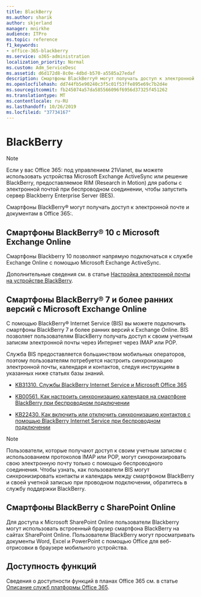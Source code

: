 ```yaml
---
title: BlackBerry
ms.author: sharik
author: skjerland
manager: mnirkhe
audience: ITPro
ms.topic: reference
f1_keywords:
- office-365-blackberry
ms.service: o365-administration
localization_priority: Normal
ms.custom: Adm_ServiceDesc
ms.assetid: d6d172d8-8c0e-4dbd-b570-a5585a27edaf
description: Смартфоны BlackBerry® могут получать доступ к электронной почте и документам в Office 365:.
ms.openlocfilehash: dd744fb5e90240c3f5c01f53ffe895e69c7b2d4e
ms.sourcegitcommit: fb245074a57da585566096f6956d37325f451262
ms.translationtype: MT
ms.contentlocale: ru-RU
ms.lasthandoff: 10/26/2019
ms.locfileid: "37734167"
---
```

# <a name="blackberry"></a>BlackBerry

> [!NOTE]
> Если у вас Office 365: под управлением 21Vianet, вы можете использовать устройства Microsoft Exchange ActiveSync или решение BlackBerry, предоставляемое RIM (Research in Motion) для работы с электронной почтой при беспроводном соединении, чтобы запустить сервер Blackberry Enterprise Server (BES). 
  
Смартфоны BlackBerry® могут получать доступ к электронной почте и документам в Office 365:.
  
## <a name="blackberry-10-smartphones-with-microsoft-exchange-online"></a>Смартфоны BlackBerry® 10 с Microsoft Exchange Online

Смартфоны Blackberry 10 позволяют напрямую подключаться к службе Exchange Online с помощью Microsoft Exchange ActiveSync.
  
Дополнительные сведения см. в статье [Настройка электронной почты на устройстве BlackBerry](https://go.microsoft.com/fwlink/?linkid=863394).
  
## <a name="blackberry-7-and-earlier-smartphones-with-microsoft-exchange-online"></a>Смартфоны BlackBerry® 7 и более ранних версий с Microsoft Exchange Online

С помощью BlackBerry® Internet Service (BIS) вы можете подключить смартфоны BlackBerry 7 и более ранних версий к Exchange Online. BIS позволяет пользователям BlackBerry получать доступ к своим учетным записям электронной почты через Интернет через IMAP или POP.
  
Служба BIS предоставляется большинством мобильных операторов, поэтому пользователям потребуется настроить синхронизацию электронной почты, календаря и контактов, следуя инструкциям в указанных ниже статьях базы знаний.
  
- [KB31310. Службы BlackBerry Internet Service и Microsoft Office 365](https://go.microsoft.com/fwlink/?LinkID=826158&amp;clcid=0x409)
    
- [KB00561. Как настроить синхронизацию календаря на смартфоне BlackBerry при беспроводном подключении](https://go.microsoft.com/fwlink/?LinkID=826160&amp;clcid=0x409)
    
- [KB22430. Как включить или отключить синхронизацию контактов с помощью BlackBerry Internet Service при беспроводном подключении](https://go.microsoft.com/fwlink/?LinkID=826161&amp;clcid=0x409)
    
> [!NOTE]
> Пользователи, которые получают доступ к своим учетным записям с использованием протоколов IMAP или POP, могут синхронизировать свою электронную почту только с помощью беспроводного соединения. Чтобы узнать, как пользователи BIS могут синхронизировать контакты и календарь между смартфоном BlackBerry и своей учетной записью при проводном подключении, обратитесь в службу поддержки BlackBerry. 
  
## <a name="blackberry-smartphones-with-sharepoint-online"></a>Смартфоны BlackBerry с SharePoint Online

Для доступа к Microsoft SharePoint Online пользователи Blackberry могут использовать встроенный браузер смартфона BlackBerry на сайтах SharePoint Online. Пользователи BlackBerry могут просматривать документы Word, Excel и PowerPoint с помощью Office для веб-отрисовки в браузере мобильного устройства.
  
## <a name="feature-availability"></a>Доступность функций

Сведения о доступности функций в планах Office 365 см. в статье [Описание служб платформы Office 365](office-365-platform-service-description.md).
  